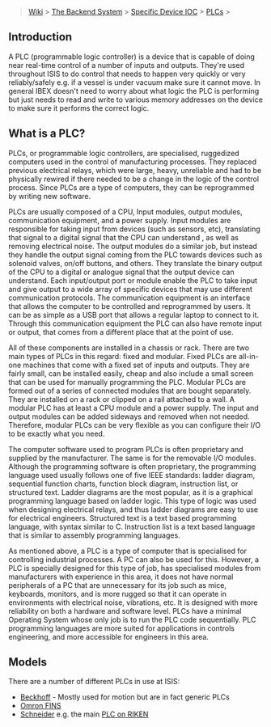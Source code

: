 > [Wiki](Home) > [The Backend System](The-Backend-System) > [Specific Device IOC](Specific-Device-IOC) > [PLCs](PLCs) >

## Introduction

A PLC (programmable logic controller) is a device that is capable of doing near real-time control of a number of inputs and outputs. They're used throughout ISIS to do control that needs to happen very quickly or very reliably/safely e.g. if a vessel is under vacuum make sure it cannot move. In general IBEX doesn't need to worry about what logic the PLC is performing but just needs to read and write to various memory addresses on the device to make sure it performs the correct logic.

## What is a PLC?

PLCs, or programmable logic controllers, are specialised, ruggedized computers used in the control of manufacturing processes. They replaced previous electrical relays, which were large, heavy, unreliable and had to be physically rewired if there needed to be a change in the logic of the control process. Since PLCs are a type of computers, they can be reprogrammed by writing new software.

PLCs are usually composed of a CPU, Input modules, output modules, communication equipment, and a power supply. Input modules are responsible for taking input from devices (such as sensors, etc), translating that signal to a digital signal that the CPU can understand , as well as removing electrical noise. The output modules do a similar job, but instead they handle the output signal coming from the PLC towards devices such as solenoid valves, on/off buttons, and others. They translate the binary output of the CPU to a digital or analogue signal that the output device can understand. Each input/output port or module enable the PLC to take input and give output to a wide array of specific devices that may use different communication protocols. The communication equipment is an interface that allows the computer to be controlled and reprogrammed by users. It can be as simple as a USB port that allows a regular laptop to connect to it. Through this communication equipment the PLC can also have remote input or output, that comes from a different place that at the point of use.

All of these components are installed in a chassis or rack. There are two main types of PLCs in this regard: fixed and modular. Fixed PLCs are all-in-one machines that come with a fixed set of inputs and outputs. They are fairly small, can be installed easily, cheap and also include a small screen that can be used for manually programming the PLC. Modular PLCs are formed out of a series of connected modules that are bought separately. They are installed on a rack or clipped on a rail attached to a wall. A modular PLC has at least a CPU module and a power supply. The input and output modules can be added sideways and removed when not needed. Therefore, modular PLCs can be very flexible as you can configure their I/O to be exactly what you need.

The computer software used to program PLCs is often proprietary and supplied by the manufacturer. The same is for the removable I/O modules. 
Although the programming software is often proprietary, the programming language used usually follows one of five IEEE standards: ladder diagram, sequential function charts, function block diagram, instruction list, or structured text. Ladder diagrams are the most popular, as it is a graphical programming language based on ladder logic. This type of logic was used when designing electrical relays, and thus ladder diagrams are easy to use for electrical engineers. Structured text is a text based programming language, with syntax similar to C. Instruction list is a text based language that is similar to assembly programming languages. 

As mentioned above, a PLC is a type of computer that is specialised for controlling industrial processes. A PC can also be used for this. However, a PLC is specially designed for this type of job, has specialised modules from manufacturers with experience in this area, it does not have normal peripherals of a PC that are unnecessary for its job such as mice, keyboards, monitors, and is more rugged so that it can operate in environments with electrical noise, vibrations, etc. It is designed with more reliability on both a hardware and software level. PLCs have a minimal Operating System whose only job is to run the PLC code sequentially. PLC programming languages are more suited for applications in controls engineering, and more accessible for engineers in this area.


## Models

There are a number of different PLCs in use at ISIS:

* [Beckhoff](Beckhoff) - Mostly used for motion but are in fact generic PLCs
* [Omron FINS](Omron-FINS)
* [Schneider](Schneider-PLC) e.g. the main [PLC on RIKEN](RIKEN-PLC)

